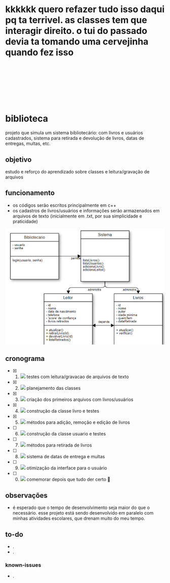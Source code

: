 # kkkkkk quero refazer tudo isso daqui pq ta terrivel. as classes tem que interagir direito. o tui do passado devia ta tomando uma cervejinha quando fez isso <br> <br> <br> <br> <br> 
  
    
      
        
          
# biblioteca
projeto que simula um sistema bibliotecário: com livros e usuários cadastrados, sistema para retirada e devolução de livros, datas de entregas, multas, etc.

## objetivo
estudo e reforço do aprendizado sobre classes e leitura/gravação de arquivos

## funcionamento
- os códigos serão escritos principalmente em c++
- os cadastros de livros/usuários e informações serão armazenados em arquivos de texto (inicialmente em .txt, por sua simplicidade e praticidade)

![diagrama](diagrama.png)


## cronograma
- [x]  1. ![](https://geps.dev/progress/100) testes com leitura/gravacao de arquivos de texto
- [x]  2. ![](https://geps.dev/progress/100) planejamento das classes
- [x]  3. ![](https://geps.dev/progress/100) criação dos primeiros arquivos com livros/usuários
- [x]  4. ![](https://geps.dev/progress/100) construção da classe livro e testes
- [x]  5. ![](https://geps.dev/progress/100) métodos para adição, remoção e edição de livros
- [ ]  6. ![](https://geps.dev/progress/30) construção da classe usuario e testes
- [ ]  7. ![](https://geps.dev/progress/15) métodos para retirada de livros
- [ ]  8. ![](https://geps.dev/progress/10) sistema de datas de entrega e multas
- [ ]  9. ![](https://geps.dev/progress/20) otimização da interface para o usuário
- [ ]  0. ![](https://geps.dev/progress/64) comemorar depois que tudo der certo :tada:

## observações
- é esperado que o tempo de desenvolvimento seja maior do que o necessário. esse projeto está sendo desenvolvido em paralelo com minhas atividades escolares, que drenam muito do meu tempo.

## to-do
- .
- .

### known-issues
- .
